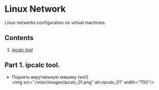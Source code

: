 # Linux Network

Linux networks configuration on virtual machines.

## Contents

1. [ipcalc tool](#part-1-ipcalc-tool)

## Part 1. **ipcalc** tool.

- Поднять вирутальную машину (ws1) \
  <img src="./misc/images/ipcalc_01.png" alt=ipcalc_01" width="700"/>




